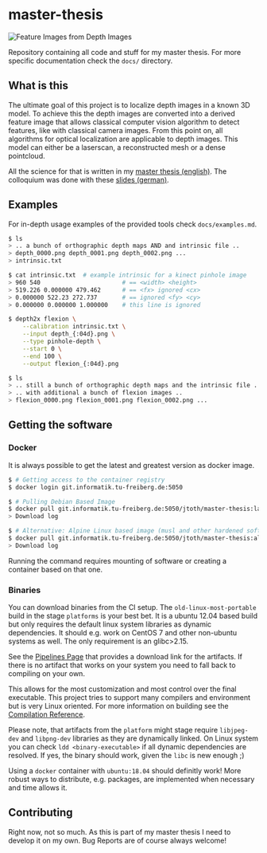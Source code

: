# master-thesis

![Feature Images from Depth Images](docs/all-types-labeled.gif)

Repository containing all code and stuff for my master thesis.
For more specific documentation check the `docs/` directory.

## What is this

The ultimate goal of this project is to localize depth images in a known 3D model.
To achieve this the depth images are converted into a derived feature image
that allows classical computer vision algorithm to detect features, like with
classical camera images.
From this point on, all algorithms for optical localization are applicable to
depth images.
This model can either be a laserscan, a reconstructed mesh or a dense pointcloud.

All the science for that is written in my [master thesis (english)](docs/master-thesis-jonas-toth-compressed.pdf).
The colloquium was done with these [slides (german)](https://docs.google.com/presentation/d/1AgL29JgIPFa-JzBv1tCFNl6jaYqtM5NkOHd3LxAx9p4/edit?usp=sharing).

## Examples

For in-depth usage examples of the provided tools check `docs/examples.md`.

```bash
$ ls
> .. a bunch of orthographic depth maps AND and intrinsic file ..
> depth_0000.png depth_0001.png depth_0002.png ...
> intrinsic.txt

$ cat intrinsic.txt  # example intrinsic for a kinect pinhole image
> 960 540                       # == <width> <height>
> 519.226 0.000000 479.462      # == <fx> ignored <cx>
> 0.000000 522.23 272.737       # == ignored <fy> <cy>
> 0.000000 0.000000 1.000000    # this line is ignored

$ depth2x flexion \
    --calibration intrinsic.txt \
    --input depth_{:04d}.png \
    --type pinhole-depth \
    --start 0 \
    --end 100 \
    --output flexion_{:04d}.png

$ ls
> .. still a bunch of orthographic depth maps and the intrinsic file ..
> .. with additional a bunch of flexion images ..
> flexion_0000.png flexion_0001.png flexion_0002.png ...
```

## Getting the software

### Docker

It is always possible to get the latest and greatest version as docker image.

```bash
$ # Getting access to the container registry
$ docker login git.informatik.tu-freiberg.de:5050

$ # Pulling Debian Based Image
$ docker pull git.informatik.tu-freiberg.de:5050/jtoth/master-thesis:latest
> Download log

$ # Alternative: Alpine Linux based image (musl and other hardened software)
$ docker pull git.informatik.tu-freiberg.de:5050/jtoth/master-thesis:alpine-edge
> Download log
```

Running the command requires mounting of software or creating a container
based on that one.

### Binaries

You can download binaries from the CI setup.
The `old-linux-most-portable` build in the stage `platforms` is your best bet.
It is a ubuntu 12.04 based build but only requires the default linux system
libraries as dynamic dependencies. It should e.g. work on CentOS 7 and other
non-ubuntu systems as well. The only requirement is an glibc>2.15.

See the
[Pipelines Page](https://git.informatik.tu-freiberg.de/jtoth/master-thesis/pipelines?scope=branches&page=1)
that provides a download link for the artifacts. If there is no artifact that
works on your system you need to fall back to compiling on your own.

This allows for the most customization and most control over the final
executable. This project tries to support many compilers and environment but is
very Linux oriented. For more information on building see the
[Compilation Reference](docs/compilation.md).

Please note, that artifacts from the `platform` might stage require
`libjpeg-dev` and `libpng-dev` libraries as they are dynamically linked.
On Linux system you can check `ldd <binary-executable>` if all dynamic
dependencies are resolved. If yes, the binary should work, given the `libc` is
new enough ;)

Using a `docker` container with `ubuntu:18.04` should definitly work! More
robust ways to distribute, e.g. packages, are implemented when necessary and
time allows it.

## Contributing

Right now, not so much. As this is part of my master thesis I need to develop
it on my own. Bug Reports are of course always welcome!
